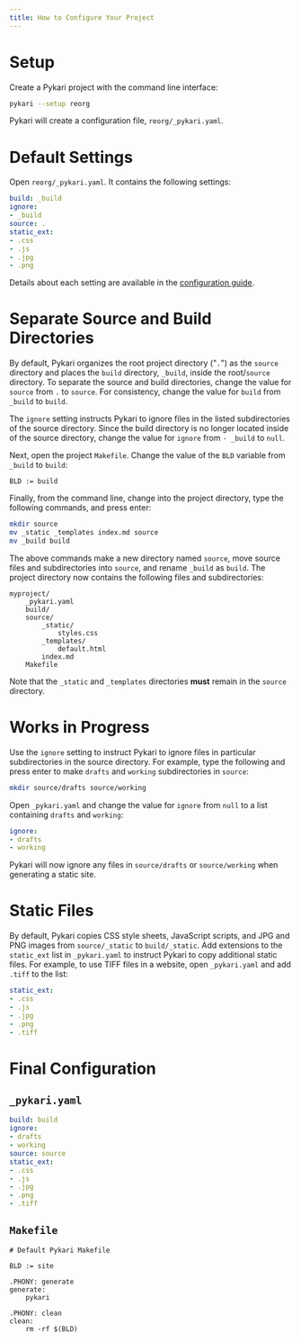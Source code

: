 ```yaml
---
title: How to Configure Your Project
---
```


# Setup

Create a Pykari project with the command line interface:

```bash
pykari --setup reorg
```

Pykari will create a configuration file, `reorg/_pykari.yaml`.

# Default Settings

Open `reorg/_pykari.yaml`. It contains the following settings:

```yaml
build: _build
ignore:
- _build
source: .
static_ext:
- .css
- .js
- .jpg
- .png
```

Details about each setting are available in the [configuration guide](../user-guide/configuration.html).

# Separate Source and Build Directories

By default, Pykari organizes the root project directory ("`.`") as the `source` directory and places the `build` directory, `_build`, inside the root/`source` directory. To separate the source and build directories, change the value for `source` from `.` to `source`. For consistency, change the value for `build` from `_build` to `build`.

The `ignore` setting instructs Pykari to ignore files in the listed subdirectories of the source directory. Since the build directory is no longer located inside of the source directory, change the value for `ignore` from `- _build` to `null`.

Next, open the project `Makefile`. Change the value of the `BLD` variable from `_build` to `build`:

```make
BLD := build
```

Finally, from the command line, change into the project directory, type the following commands, and press enter:

```bash
mkdir source
mv _static _templates index.md source
mv _build build
```

The above commands make a new directory named `source`, move source files and subdirectories into `source`, and rename `_build` as `build`. The project directory now contains the following files and subdirectories:

```
myproject/
    _pykari.yaml
    build/
    source/
        _static/
            styles.css
        _templates/
            default.html
        index.md
    Makefile
```

Note that the `_static` and `_templates` directories **must** remain in the `source` directory. 

# Works in Progress

Use the `ignore` setting to instruct Pykari to ignore files in particular subdirectories in the source directory. For example, type the following and press enter to make `drafts` and `working` subdirectories in `source`:

```bash
mkdir source/drafts source/working
```

Open `_pykari.yaml` and change the value for `ignore` from `null` to a list containing `drafts` and `working`:

```yaml
ignore:
- drafts
- working
```

Pykari will now ignore any files in `source/drafts` or `source/working` when generating a static site.

# Static Files

By default, Pykari copies CSS style sheets, JavaScript scripts, and JPG and PNG images from `source/_static` to `build/_static`. Add extensions to the `static_ext` list in `_pykari.yaml` to instruct Pykari to copy additional static files. For example, to use TIFF files in a website, open `_pykari.yaml` and add `.tiff` to the list:

```yaml
static_ext:
- .css
- .js
- .jpg
- .png
- .tiff
```

# Final Configuration

## `_pykari.yaml`

```yaml
build: build
ignore:
- drafts
- working
source: source
static_ext:
- .css
- .js
- .jpg
- .png
- .tiff
```

## `Makefile`

```make
# Default Pykari Makefile

BLD := site

.PHONY: generate
generate:
	pykari

.PHONY: clean
clean:
	rm -rf $(BLD)
```

